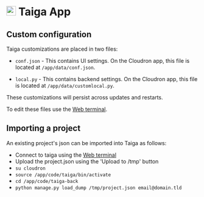 # <img src="/documentation/img/taiga-logo.png" width="25px"> Taiga App

## Custom configuration

Taiga customizations are placed in two files:
* `conf.json` - This contains UI settings. On the Cloudron app, this file is
  located at `/app/data/conf.json`.

* `local.py` - This contains backend settings. On the Cloudron app, this file
  is located at `/app/data/customlocal.py`.

These customizations will persist across updates and restarts.

To edit these files use the [Web terminal](/documentation/apps#web-terminal).

## Importing a project

An existing project's json can be imported into Taiga as follows:

* Connect to taiga using the [Web terminal](/documentation/apps#web-terminal)
* Upload the project.json using the 'Upload to /tmp' button
* `su cloudron`
* `source /app/code/taiga/bin/activate`
* `cd /app/code/taiga-back`
* `python manage.py load_dump /tmp/project.json email@domain.tld`

